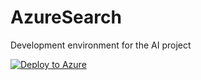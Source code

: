 # AzureSearch
Development environment for the AI project

[![Deploy to Azure](https://azuredeploy.net/deploybutton.png)](https://azuredeploy.net/)

